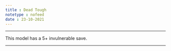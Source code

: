 ```yaml
---
title : Dead Tough
notetype : nofeed
date : 23-10-2021
---
```


---

This model has a 5+ invulnerable save.

---
